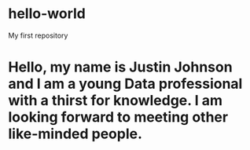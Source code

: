 # hello-world
My first repository
# Hello, my name is Justin Johnson and I am a young Data professional with a thirst for knowledge. I am looking forward to meeting other like-minded people.
